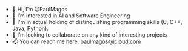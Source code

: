 - 👋 Hi, I’m @PaulMagos
- 👀 I’m interested in AI and Software Engineering
- 🌱 I'm in actual holding of distinguishing programming skills (C, C++, Java, Python).
- 💞️ I’m looking to collaborate on any kind of interesting projects
- 📫 You can reach me here: paulmagos@icloud.com

<!---
PaulMagos/PaulMagos is a ✨ special ✨ repository because its `README.md` (this file) appears on your GitHub profile.
You can click the Preview link to take a look at your changes.
--->
